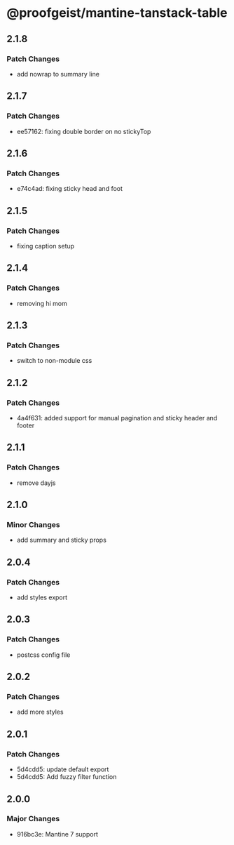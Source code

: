 # @proofgeist/mantine-tanstack-table

## 2.1.8

### Patch Changes

- add nowrap to summary line

## 2.1.7

### Patch Changes

- ee57162: fixing double border on no stickyTop

## 2.1.6

### Patch Changes

- e74c4ad: fixing sticky head and foot

## 2.1.5

### Patch Changes

- fixing caption setup

## 2.1.4

### Patch Changes

- removing hi mom

## 2.1.3

### Patch Changes

- switch to non-module css

## 2.1.2

### Patch Changes

- 4a4f631: added support for manual pagination and sticky header and footer

## 2.1.1

### Patch Changes

- remove dayjs

## 2.1.0

### Minor Changes

- add summary and sticky props

## 2.0.4

### Patch Changes

- add styles export

## 2.0.3

### Patch Changes

- postcss config file

## 2.0.2

### Patch Changes

- add more styles

## 2.0.1

### Patch Changes

- 5d4cdd5: update default export
- 5d4cdd5: Add fuzzy filter function

## 2.0.0

### Major Changes

- 916bc3e: Mantine 7 support
